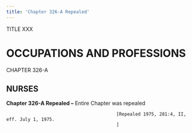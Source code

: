 ```yaml
---
title: 'Chapter 326-A Repealed'
---
```


TITLE XXX
                                             
OCCUPATIONS AND PROFESSIONS
===========================

CHAPTER 326-A
                                             
NURSES
--------------

**Chapter 326-A Repealed –** Entire Chapter was repealed


                                             [Repealed 1975, 281:4, II, eff. July 1, 1975.
                                             ]
